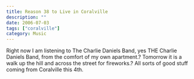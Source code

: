 ```yaml
---
title: Reason 38 to Live in Coralville
description: ""
date: 2006-07-03
tags: ["coralville"]
category: Music
---
```



<p>Right now I am listening to The Charlie Daniels Band, yes THE Charlie Daniels Band, from the comfort of my own apartment.? Tomorrow it is a walk up the hill and across the street for fireworks.? All sorts of good stuff coming from Coralville this 4th.</p>
